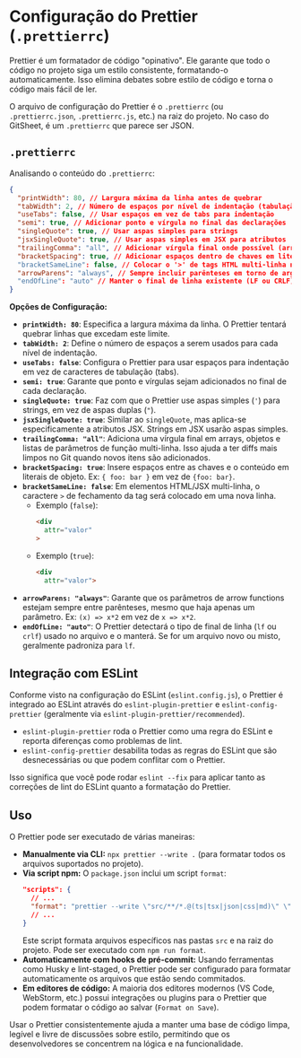 # Configuração do Prettier (`.prettierrc`)

Prettier é um formatador de código "opinativo". Ele garante que todo o código no projeto siga um estilo consistente, formatando-o automaticamente. Isso elimina debates sobre estilo de código e torna o código mais fácil de ler.

O arquivo de configuração do Prettier é o `.prettierrc` (ou `.prettierrc.json`, `.prettierrc.js`, etc.) na raiz do projeto. No caso do GitSheet, é um `.prettierrc` que parece ser JSON.

## `.prettierrc`

Analisando o conteúdo do `.prettierrc`:

```json
{
  "printWidth": 80, // Largura máxima da linha antes de quebrar
  "tabWidth": 2, // Número de espaços por nível de indentação (tabulação)
  "useTabs": false, // Usar espaços em vez de tabs para indentação
  "semi": true, // Adicionar ponto e vírgula no final das declarações
  "singleQuote": true, // Usar aspas simples para strings
  "jsxSingleQuote": true, // Usar aspas simples em JSX para atributos
  "trailingComma": "all", // Adicionar vírgula final onde possível (arrays, objetos, etc.)
  "bracketSpacing": true, // Adicionar espaços dentro de chaves em literais de objeto (ex: { foo: bar })
  "bracketSameLine": false, // Colocar o '>' de tags HTML multi-linha na última linha em vez de em uma nova linha
  "arrowParens": "always", // Sempre incluir parênteses em torno de argumentos de arrow functions (ex: (x) => x)
  "endOfLine": "auto" // Manter o final de linha existente (LF ou CRLF)
}
```

**Opções de Configuração:**

*   **`printWidth: 80`**: Especifica a largura máxima da linha. O Prettier tentará quebrar linhas que excedam este limite.
*   **`tabWidth: 2`**: Define o número de espaços a serem usados para cada nível de indentação.
*   **`useTabs: false`**: Configura o Prettier para usar espaços para indentação em vez de caracteres de tabulação (tabs).
*   **`semi: true`**: Garante que ponto e vírgulas sejam adicionados no final de cada declaração.
*   **`singleQuote: true`**: Faz com que o Prettier use aspas simples (`'`) para strings, em vez de aspas duplas (`"`).
*   **`jsxSingleQuote: true`**: Similar ao `singleQuote`, mas aplica-se especificamente a atributos JSX. Strings em JSX usarão aspas simples.
*   **`trailingComma: "all"`**: Adiciona uma vírgula final em arrays, objetos e listas de parâmetros de função multi-linha. Isso ajuda a ter diffs mais limpos no Git quando novos itens são adicionados.
*   **`bracketSpacing: true`**: Insere espaços entre as chaves e o conteúdo em literais de objeto. Ex: `{ foo: bar }` em vez de `{foo: bar}`.
*   **`bracketSameLine: false`**: Em elementos HTML/JSX multi-linha, o caractere `>` de fechamento da tag será colocado em uma nova linha.
    *   Exemplo (`false`):
        ```html
        <div
          attr="valor"
        >
        ```
    *   Exemplo (`true`):
        ```html
        <div
          attr="valor">
        ```
*   **`arrowParens: "always"`**: Garante que os parâmetros de arrow functions estejam sempre entre parênteses, mesmo que haja apenas um parâmetro. Ex: `(x) => x*2` em vez de `x => x*2`.
*   **`endOfLine: "auto"`**: O Prettier detectará o tipo de final de linha (`lf` ou `crlf`) usado no arquivo e o manterá. Se for um arquivo novo ou misto, geralmente padroniza para `lf`.

## Integração com ESLint

Conforme visto na configuração do ESLint (`eslint.config.js`), o Prettier é integrado ao ESLint através do `eslint-plugin-prettier` e `eslint-config-prettier` (geralmente via `eslint-plugin-prettier/recommended`).

*   `eslint-plugin-prettier` roda o Prettier como uma regra do ESLint e reporta diferenças como problemas de lint.
*   `eslint-config-prettier` desabilita todas as regras do ESLint que são desnecessárias ou que podem conflitar com o Prettier.

Isso significa que você pode rodar `eslint --fix` para aplicar tanto as correções de lint do ESLint quanto a formatação do Prettier.

## Uso

O Prettier pode ser executado de várias maneiras:

*   **Manualmente via CLI:** `npx prettier --write .` (para formatar todos os arquivos suportados no projeto).
*   **Via script npm:** O `package.json` inclui um script `format`:
    ```json
    "scripts": {
      // ...
      "format": "prettier --write \"src/**/*.@(ts|tsx|json|css|md)\" \"./*.@(js|json|md)\"",
      // ...
    }
    ```
    Este script formata arquivos específicos nas pastas `src` e na raiz do projeto. Pode ser executado com `npm run format`.
*   **Automaticamente com hooks de pré-commit:** Usando ferramentas como Husky e lint-staged, o Prettier pode ser configurado para formatar automaticamente os arquivos que estão sendo commitados.
*   **Em editores de código:** A maioria dos editores modernos (VS Code, WebStorm, etc.) possui integrações ou plugins para o Prettier que podem formatar o código ao salvar (`Format on Save`).

Usar o Prettier consistentemente ajuda a manter uma base de código limpa, legível e livre de discussões sobre estilo, permitindo que os desenvolvedores se concentrem na lógica e na funcionalidade. 
